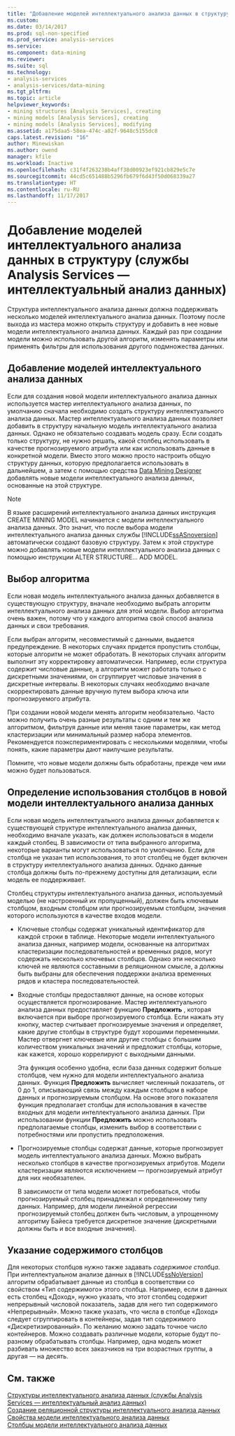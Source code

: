 ```yaml
---
title: "Добавление моделей интеллектуального анализа данных в структуру (службы Analysis Services — Интеллектуальный анализ данных) | Документы Microsoft"
ms.custom: 
ms.date: 03/14/2017
ms.prod: sql-non-specified
ms.prod_service: analysis-services
ms.service: 
ms.component: data-mining
ms.reviewer: 
ms.suite: sql
ms.technology:
- analysis-services
- analysis-services/data-mining
ms.tgt_pltfrm: 
ms.topic: article
helpviewer_keywords:
- mining structures [Analysis Services], creating
- mining models [Analysis Services], creating
- mining models [Analysis Services], modifying
ms.assetid: a175daa5-58ea-474c-a82f-9648c5155dc8
caps.latest.revision: "16"
author: Minewiskan
ms.author: owend
manager: kfile
ms.workload: Inactive
ms.openlocfilehash: c31f4f263238b4aff38d00923ef921cb829e5c7e
ms.sourcegitcommit: 44cd5c651488b5296fb679f6d43f50d068339a27
ms.translationtype: HT
ms.contentlocale: ru-RU
ms.lasthandoff: 11/17/2017
---
```

# <a name="add-mining-models-to-a-structure-analysis-services---data-mining"></a>Добавление моделей интеллектуального анализа данных в структуру (службы Analysis Services — интеллектуальный анализ данных)
  Структура интеллектуального анализа данных должна поддерживать несколько моделей интеллектуального анализа данных. Поэтому после выхода из мастера можно открыть структуру и добавить в нее новые модели интеллектуального анализа данных. Каждый раз при создании модели можно использовать другой алгоритм, изменять параметры или применять фильтры для использования другого подмножества данных.  
  
## <a name="adding-new-mining-models"></a>Добавление моделей интеллектуального анализа данных  
 Если для создания новой модели интеллектуального анализа данных используется мастер интеллектуального анализа данных, по умолчанию сначала необходимо создать структуру интеллектуального анализа данных. Мастер интеллектуального анализа данных позволяет добавить в структуру начальную модель интеллектуального анализа данных. Однако не обязательно создавать модель сразу. Если создать только структуру, не нужно решать, какой столбец использовать в качестве прогнозируемого атрибута или как использовать данные в конкретной модели. Вместо этого можно просто настроить общую структуру данных, которую предполагается использовать в дальнейшем, а затем с помощью средства [Data Mining Designer](../../analysis-services/data-mining/data-mining-designer.md) добавлять новые модели интеллектуального анализа данных, основанные на этой структуре.  
  
> [!NOTE]  
>  В языке расширений интеллектуального анализа данных инструкция CREATE MINING MODEL начинается с модели интеллектуального анализа данных. Это значит, что после выбора модели интеллектуального анализа данных службы [!INCLUDE[ssASnoversion](../../includes/ssasnoversion-md.md)] автоматически создают базовую структуру. Затем к этой структуре можно добавлять новые модели интеллектуального анализа данных с помощью инструкции ALTER STRUCTURE… ADD MODEL.  
  
## <a name="choosing-an-algorithm"></a>Выбор алгоритма  
 Если новая модель интеллектуального анализа данных добавляется в существующую структуру, вначале необходимо выбрать алгоритм интеллектуального анализа данных для этой модели. Выбор алгоритма очень важен, потому что у каждого алгоритма свой способ анализа данных и свои требования.  
  
 Если выбран алгоритм, несовместимый с данными, выдается предупреждение. В некоторых случаях придется пропустить столбцы, которые алгоритм не может обработать. В некоторых случаях алгоритм выполнит эту корректировку автоматически. Например, если структура содержит числовые данные, а алгоритм может работать только с дискретными значениями, он сгруппирует числовые значения в дискретные интервалы. В некоторых случаях необходимо вначале скорректировать данные вручную путем выбора ключа или прогнозируемого атрибута.  
  
 При создании новой модели менять алгоритм необязательно. Часто можно получить очень разные результаты с одним и тем же алгоритмом, фильтруя данные или меняя такие параметры, как метод кластеризации или минимальный размер набора элементов. Рекомендуется поэкспериментировать с несколькими моделями, чтобы понять, какие параметры дают наилучшие результаты.  
  
 Помните, что новые модели должны быть обработаны, прежде чем ими можно будет пользоваться.  
  
## <a name="specifying-the-usage-of-columns-in-a-new-mining-model"></a>Определение использования столбцов в новой модели интеллектуального анализа данных  
 Если новая модель интеллектуального анализа данных добавляется к существующей структуре интеллектуального анализа данных, необходимо вначале указать, как должен использоваться в модели каждый столбец. В зависимости от типа выбранного алгоритма, некоторые варианты могут использоваться по умолчанию. Если для столбца не указан тип использования, то этот столбец не будет включен в структуру интеллектуального анализа данных. Однако данные столбца должны быть по-прежнему доступны для детализации, если модель ее поддерживает.  
  
 Столбец структуры интеллектуального анализа данных, используемый моделью (не настроенный их пропущенный), должен быть ключевым столбцом, входным столбцом или прогнозируемым столбцом, значения которого используются в качестве входов модели.  
  
-   Ключевые столбцы содержат уникальный идентификатор для каждой строки в таблице. Некоторые модели интеллектуального анализа данных, например модели, основанные на алгоритмах кластеризации последовательностей и временных рядов, могут содержать несколько ключевых столбцов. Однако эти несколько ключей не являются составными в реляционном смысле, а должны быть выбраны для обеспечения поддержки анализа временных рядов и кластера последовательностей.  
  
-   Входные столбцы предоставляют данные, на основе которых осуществляется прогнозирование. Мастер интеллектуального анализа данных предоставляет функцию **Предложить** , которая включается при выборе прогнозируемого столбца. Если нажать эту кнопку, мастер считывает прогнозируемые значения и определяет, какие другие столбцы в структуре будут хорошими переменными. Мастер отвергнет ключевые или другие столбцы с большим количеством уникальных значений и предложит столбцы, которые, как кажется, хорошо коррелируют с выходными данными.  
  
     Эта функция особенно удобна, если база данных содержит больше столбцов, чем нужно для модели интеллектуального анализа данных. Функция **Предложить** вычисляет численный показатель, от 0 до 1, описывающий связь между каждым столбцом в наборе данных и прогнозируемым столбцом. На основе этого показателя функция предполагает столбцы для использования в качестве входных для модели интеллектуального анализа данных. При использовании функции **Предложить** можно использовать предполагаемые столбцы, изменить выбор в соответствии с потребностями или пропустить предположения.  
  
-   Прогнозируемые столбцы содержат данные, которые прогнозирует модель интеллектуального анализа данных. Можно выбрать несколько столбцов в качестве прогнозируемых атрибутов. Модели кластеризации являются исключением — прогнозируемый атрибут для них необязателен.  
  
     В зависимости от типа модели может потребоваться, чтобы прогнозируемый столбец принадлежал к определенному типу данных. Например, для модели линейной регрессии прогнозируемый столбец должен быть числовым, а упрощенному алгоритму Байеса требуется дискретное значение (дискретными должны быть и все входные значения).  
  
## <a name="specifying-column-content"></a>Указание содержимого столбцов  
 Для некоторых столбцов нужно также задавать *содержимое столбца*. При интеллектуальном анализе данных в [!INCLUDE[ssNoVersion](../../includes/ssnoversion-md.md)] алгоритм обрабатывает данные из столбца в соответствии со свойством «Тип содержимого» этого столбца. Например, если в данных есть столбец «Доход», нужно указать, что этот столбец содержит непрерывный числовой показатель, задав для него тип содержимого «Непрерывный». Можно также указать, что числа в столбце «Доход» следует сгруппировать в контейнеры, задав тип содержимого «Дискретизированный». По желанию можно задать точное число контейнеров. Можно создавать различные модели, которые будут по-разному обрабатывать столбцы. Например, одна модель может разбивать множество всех заказчиков на три возрастных группы, а другая — на десять.  
  
## <a name="see-also"></a>См. также  
 [Структуры интеллектуального анализа данных (службы Analysis Services — интеллектуальный анализ данных)](../../analysis-services/data-mining/mining-structures-analysis-services-data-mining.md)   
 [Создание реляционной структуры интеллектуального анализа данных](../../analysis-services/data-mining/create-a-relational-mining-structure.md)   
 [Свойства модели интеллектуального анализа данных](../../analysis-services/data-mining/mining-model-properties.md)   
 [Столбцы модели интеллектуального анализа данных](../../analysis-services/data-mining/mining-model-columns.md)  
  
  
